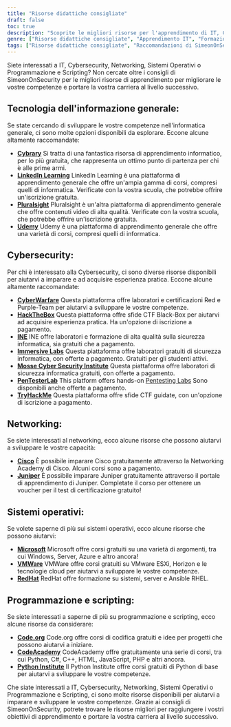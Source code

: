```yaml
---
title: "Risorse didattiche consigliate"
draft: false
toc: true
description: "Scoprite le migliori risorse per l'apprendimento di IT, Cybersecurity, Networking, Sistemi Operativi, Programmazione e Scripting con le raccomandazioni di SimeonOnSecurity. Dalle piattaforme online gratuite come Cybrary, Code.org e CodeAcademy a quelle a pagamento come LinkedIn Learning, Pluralsight e TryHackMe, troverete una vasta gamma di opzioni per soddisfare i vostri obiettivi di apprendimento. Migliorate le vostre competenze in settori come Cisco, Juniper, Windows, VMware e Red Hat con formazione e certificazioni gratuite. Portate la vostra carriera al livello successivo con le risorse di apprendimento più apprezzate di SimeonOnSecurity."
genre: ["Risorse didattiche consigliate", "Apprendimento IT", "Formazione sulla sicurezza informatica", "Corsi di rete", "Formazione sui sistemi operativi", "Risorse di programmazione e scripting", "Apprendimento online", "Laboratori di sicurezza informatica", "Certificazione di rete", "Formazione sui sistemi operativi"]
tags: ["Risorse didattiche consigliate", "Raccomandazioni di SimeonOnSecurity", "Apprendimento IT", "Formazione sulla sicurezza informatica", "Corsi di rete", "Formazione sui sistemi operativi", "Risorse di programmazione e scripting", "Cibrario", "Apprendimento su LinkedIn", "Pluralsight", "Udemy", "Guerra informatica", "HackTheBox", "INE", "Laboratori immersivi", "Istituto di sicurezza informatica Mosse", "PenTesterLab", "TryHackMe", "Cisco", "Ginepro", "Microsoft", "VMWare", "RedHat", "Codice.org", "CodeAcademy", "Istituto Python", "Apprendimento online", "Laboratori di sicurezza informatica", "Certificazione di rete", "Formazione sui sistemi operativi", "Programmazione didattica"]
---
```


Siete interessati a IT, Cybersecurity, Networking, Sistemi Operativi o Programmazione e Scripting? Non cercate oltre i consigli di SimeonOnSecurity per le migliori risorse di apprendimento per migliorare le vostre competenze e portare la vostra carriera al livello successivo.

## Tecnologia dell'informazione generale:

Se state cercando di sviluppare le vostre competenze nell'informatica generale, ci sono molte opzioni disponibili da esplorare. Eccone alcune altamente raccomandate:

- [**Cybrary**](https://www.cybrary.it/) Si tratta di una fantastica risorsa di apprendimento informatico, per lo più gratuita, che rappresenta un ottimo punto di partenza per chi è alle prime armi.
- [**LinkedIn Learning**](https://www.lynda.com/) LinkedIn Learning è una piattaforma di apprendimento generale che offre un'ampia gamma di corsi, compresi quelli di informatica. Verificate con la vostra scuola, che potrebbe offrire un'iscrizione gratuita.
- [**Pluralsight**](https://www.pluralsight.com/) Pluralsight è un'altra piattaforma di apprendimento generale che offre contenuti video di alta qualità. Verificate con la vostra scuola, che potrebbe offrire un'iscrizione gratuita.
- [**Udemy**](https://www.udemy.com/) Udemy è una piattaforma di apprendimento generale che offre una varietà di corsi, compresi quelli di informatica.

## Cybersecurity:

Per chi è interessato alla Cybersecurity, ci sono diverse risorse disponibili per aiutarvi a imparare e ad acquisire esperienza pratica. Eccone alcune altamente raccomandate:

- [**CyberWarfare**](https://cyberwarfare.live/) Questa piattaforma offre laboratori e certificazioni Red e Purple-Team per aiutarvi a sviluppare le vostre competenze.
- [**HackTheBox**](https://www.hackthebox.eu/) Questa piattaforma offre sfide CTF Black-Box per aiutarvi ad acquisire esperienza pratica. Ha un'opzione di iscrizione a pagamento.
- [**INE**](https://ine.com/) INE offre laboratori e formazione di alta qualità sulla sicurezza informatica, sia gratuiti che a pagamento.
- [**Immersive Labs**](https://www.immersivelabs.com/) Questa piattaforma offre laboratori gratuiti di sicurezza informatica, con offerte a pagamento. Gratuiti per gli studenti attivi.
- [**Mosse Cyber Security Institute**](https://platform.mosse-institute.com/#/) Questa piattaforma offre laboratori di sicurezza informatica gratuiti, con offerte a pagamento.
- [**PenTesterLab**](https://pentesterlab.com/) This platform offers hands-on [Pentesting Labs](https://simeononsecurity.ch/tags/pentesterlab/) Sono disponibili anche offerte a pagamento.
- [**TryHackMe**](https://tryhackme.com/) Questa piattaforma offre sfide CTF guidate, con un'opzione di iscrizione a pagamento.

## Networking:

Se siete interessati al networking, ecco alcune risorse che possono aiutarvi a sviluppare le vostre capacità:

- [**Cisco**](https://www.cisco.com/c/m/en_sg/partners/cisco-networking-academy/index.html) È possibile imparare Cisco gratuitamente attraverso la Networking Academy di Cisco. Alcuni corsi sono a pagamento.
- [**Juniper**](https://learningportal.juniper.net/juniper/default.aspx) È possibile imparare Juniper gratuitamente attraverso il portale di apprendimento di Juniper. Completate il corso per ottenere un voucher per il test di certificazione gratuito!

## Sistemi operativi:

Se volete saperne di più sui sistemi operativi, ecco alcune risorse che possono aiutarvi:

- [**Microsoft**](https://docs.microsoft.com/en-us/learn/) Microsoft offre corsi gratuiti su una varietà di argomenti, tra cui Windows, Server, Azure e altro ancora!
- [**VMWare**](https://www.vmware.com/education-services/learning-zone.html) VMWare offre corsi gratuiti su VMware ESXi, Horizon e le tecnologie cloud per aiutarvi a sviluppare le vostre competenze.
- [**RedHat**](https://www.redhat.com/en/services/training-and-certification) RedHat offre formazione su sistemi, server e Ansible RHEL.

## Programmazione e scripting:

Se siete interessati a saperne di più su programmazione e scripting, ecco alcune risorse da considerare:

- [**Code.org**](https://studio.code.org/courses) Code.org offre corsi di codifica gratuiti e idee per progetti che possono aiutarvi a iniziare.
- [**CodeAcademy**](https://www.codecademy.com/) CodeAcademy offre gratuitamente una serie di corsi, tra cui Python, C#, C++, HTML, JavaScript, PHP e altri ancora.
- [**Python Institute**](https://pythoninstitute.org/free-python-courses/) Il Python Institute offre corsi gratuiti di Python di base per aiutarvi a sviluppare le vostre competenze.

Che siate interessati a IT, Cybersecurity, Networking, Sistemi Operativi o Programmazione e Scripting, ci sono molte risorse disponibili per aiutarvi a imparare e sviluppare le vostre competenze. Grazie ai consigli di SimeonOnSecurity, potrete trovare le risorse migliori per raggiungere i vostri obiettivi di apprendimento e portare la vostra carriera al livello successivo.
